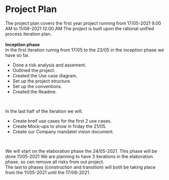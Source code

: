 # Project Plan 
The project plan covers the first year project running from 17/05-2021 9.00 AM to 11/06-2021 12.00 AM
The project is built upon the rational unified process iteration plan.
<br> 
<br> 
**Inception phase**  
In the first iteration runnig from 17/05 to the 23/05  in the inception phase we have so far. 
- Done a risk analysis and assement. 
- Outlined the project.
- Created the Use case diagram. 
- Set up the project structure. 
- Set up the conventions.
- Created the Readme. 
<br> 

In the last half of the iteration we will. 
- Create breif use cases for the first 2 use cases. 
- Create Mock-ups to show in firday the  21/05. 
- Create our Company mandatet vision document. 
<br>

We will start on the elaboration phase the 24/05-2021. This phase will be done 11/05-2021 
We are planning to have 3 iterations in the elaboration phase, so can remove all risks from out project. <br>
The last to phases (construction and transition) will both be taking place from the 11/05-2021 until the 17/06-2021.
